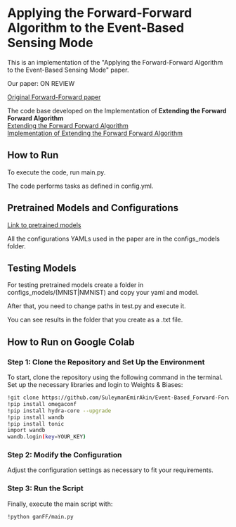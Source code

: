 # Applying the Forward-Forward Algorithm to the Event-Based Sensing Mode
This is an implementation of the "Applying the Forward-Forward Algorithm to the Event-Based Sensing Mode" paper. 

Our paper: ON REVIEW 

[Original Forward-Forward paper](https://arxiv.org/pdf/2212.13345.pdf) 

The code base developed on the Implementation of **Extending the Forward Forward Algorithm** <br>
[Extending the Forward Forward Algorithm](https://arxiv.org/pdf/2307.04205.pdf) <br>
[Implementation of Extending the Forward Forward Algorithm](https://github.com/Ads-cmu/ForwardForward) <br>

## How to Run

To execute the code, run main.py.

The code performs tasks as defined in config.yml.

## Pretrained Models and Configurations

[Link to pretrained models](https://drive.google.com/drive/folders/1WWv2uvlVXp3eaerJ0P0QrBhvDq46dFt-?usp=sharing) <be>

All the configurations YAMLs used in the paper are in the configs_models folder.

## Testing Models

For testing pretrained models create a folder in configs_models/(MNIST|NMNIST) and copy your yaml and model.

After that, you need to change paths in test.py and execute it.

You can see results in the folder that you create as a .txt file.

## How to Run on Google Colab

### Step 1: Clone the Repository and Set Up the Environment
To start, clone the repository using the following command in the terminal.
Set up the necessary libraries and login to Weights & Biases:
```bash 
!git clone https://github.com/SuleymanEmirAkin/Event-Based_Forward-Forward.git
!pip install omegaconf
!pip install hydra-core --upgrade
!pip install wandb
!pip install tonic
import wandb
wandb.login(key=YOUR_KEY)
```

### Step 2: Modify the Configuration
Adjust the configuration settings as necessary to fit your requirements.


### Step 3: Run the Script
Finally, execute the main script with:

```bash
!python ganFF/main.py
```





